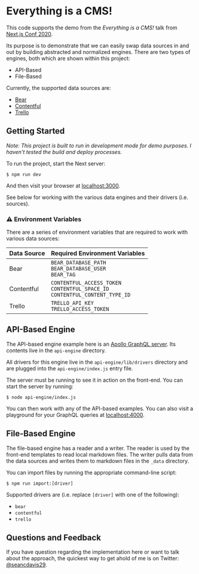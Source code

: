 # Everything is a CMS!

This code supports the demo from the _Everything is a CMS!_ talk from [Next.js Conf 2020](https://nextjs.org/conf/speakers/seancdavis).

Its purpose is to demonstrate that we can easily swap data sources in and out by building abstracted and normalized engines. There are two types of engines, both which are shown within this project:

- API-Based
- File-Based

Currently, the supported data sources are:

- [Bear](https://bear.app/)
- [Contentful](https://www.contentful.com/)
- [Trello](https://trello.com/)

## Getting Started

_Note: This project is built to run in development mode for demo purposes. I haven't tested the build and deploy processes._

To run the project, start the Next server:

    $ npm run dev

And then visit your browser at [localhost:3000](http://localhost:3000/).

See below for working with the various data engines and their drivers (i.e. sources).

### ⚠️ Environment Variables

There are a series of environment variables that are required to work with various data sources:

| Data Source | Required Environment Variables                                                     |
| ----------- | ---------------------------------------------------------------------------------- |
| Bear        | `BEAR_DATABASE_PATH`<br>`BEAR_DATABASE_USER`<br>`BEAR_TAG`                         |
| Contentful  | `CONTENTFUL_ACCESS_TOKEN`<br>`CONTENTFUL_SPACE_ID`<br>`CONTENTFUL_CONTENT_TYPE_ID` |
| Trello      | `TRELLO_API_KEY`<br>`TRELLO_ACCESS_TOKEN`                                          |

## API-Based Engine

The API-based engine example here is an [Apollo GraphQL server](https://www.apollographql.com/). Its contents live in the `api-engine` directory.

All drivers for this engine live in the `api-engine/lib/drivers` directory and are plugged into the `api-engine/index.js` entry file.

The server must be running to see it in action on the front-end. You can start the server by running:

    $ node api-engine/index.js

You can then work with any of the API-based examples. You can also visit a playground for your GraphQL queries at [localhost:4000](http://localhost:4000/).

## File-Based Engine

The file-based engine has a reader and a writer. The reader is used by the front-end templates to read local markdown files. The writer pulls data from the data sources and writes them to markdown files in the `_data` directory.

You can import files by running the appropriate command-line script:

    $ npm run import:[driver]

Supported drivers are (i.e. replace `[driver]` with one of the following):

- `bear`
- `contentful`
- `trello`

## Questions and Feedback

If you have question regarding the implementation here or want to talk about the approach, the quickest way to get ahold of me is on Twitter: [@seancdavis29](https://twitter.com/seancdavis29).

